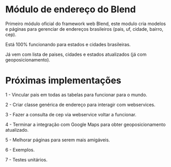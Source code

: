 # Módulo de endereço do Blend

Primeiro módulo oficial do framework web Blend, este modulo cria modelos e páginas para gerenciar de endereços brasileiros (pais, uf, cidade, bairro, cep).

Está 100% funcionando para estados e cidades brasileiras.

Já vem com lista de paises, cidades e estados atualizados (já com geoposicionamento).

# Próximas implementações
1 - Vincular pais em todas as tabelas para funcionar para o mundo.

2 - Criar classe genérica de endereço para interagir com webservices.

3 - Fazer a consulta de cep via webservice voltar a funcionar.

4 - Terminar a integração com Google Maps para obter geoposicionamento atualizado.

5 - Melhorar páginas para serem mais amigáveis.

6 - Exemplos.

7 - Testes unitários.
